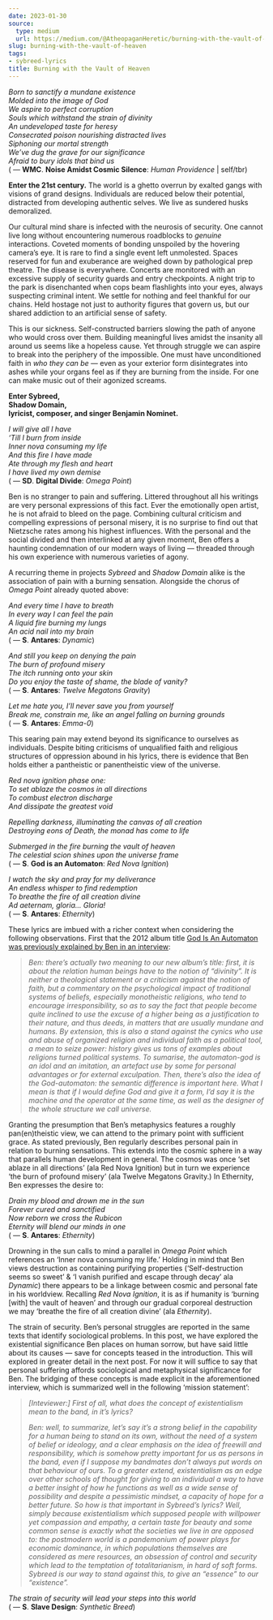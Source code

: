 ```yaml
---
date: 2023-01-30
source:
  type: medium
  url: https://medium.com/@AtheopaganHeretic/burning-with-the-vault-of-heaven-11fed880527
slug: burning-with-the-vault-of-heaven
tags:
- sybreed-lyrics
title: Burning with the Vault of Heaven
---
```


*Born to sanctify a mundane existence  
Molded into the image of God  
We aspire to perfect corruption  
Souls which withstand the strain of divinity  
An undeveloped taste for heresy  
Consecrated poison nourishing distracted lives  
Siphoning our mortal strength  
We’ve dug the grave for our significance  
Afraid to bury idols that bind us*  
( — **WMC**. **Noise Amidst Cosmic Silence**: *Human Providence* | self/tbr)

**Enter the 21st century.** The world is a ghetto overrun by exalted gangs with visions of grand designs. Individuals are reduced below their potential, distracted from developing authentic selves. We live as sundered husks demoralized.

Our cultural mind share is infected with the neurosis of security. One cannot live long without encountering numerous roadblocks to *genuine* interactions. Coveted moments of bonding unspoiled by the hovering camera’s eye. It is rare to find a single event left unmolested. Spaces reserved for fun and exuberance are weighed down by pathological prep theatre. The disease is everywhere. Concerts are monitored with an excessive supply of security guards and entry checkpoints. A night trip to the park is disenchanted when cops beam flashlights into your eyes, always suspecting criminal intent. We settle for nothing and feel thankful for our chains. Held hostage not just to authority figures that govern us, but our shared addiction to an artificial sense of safety.

This is our sickness. Self-constructed barriers slowing the path of anyone who would cross over them. Building meaningful lives amidst the insanity all around us seems like a hopeless cause. Yet through struggle we can aspire to break into the periphery of the impossible. One must have unconditioned faith in *who they can be* — even as your exterior form disintegrates into ashes while your organs feel as if they are burning from the inside. For one can make music out of their agonized screams.

**Enter Sybreed,  
Shadow Domain,  
lyricist, composer, and singer Benjamin Nominet.**

*I will give all I have  
‘Till I burn from inside  
Inner nova consuming my life  
And this fire I have made  
Ate through my flesh and heart  
I have lived my own demise*  
( — **SD**. **Digital Divide**: *Omega Point*)

Ben is no stranger to pain and suffering. Littered throughout all his writings are very personal expressions of this fact. Ever the emotionally open artist, he is not afraid to bleed on the page. Combining cultural criticism and compelling expressions of personal misery, it is no surprise to find out that Nietzsche rates among his highest influences. With the personal and the social divided and then interlinked at any given moment, Ben offers a haunting condemnation of our modern ways of living — threaded through his own experience with numerous varieties of agony.

A recurring theme in projects *Sybreed* and *Shadow Domain* alike is the association of pain with a burning sensation. Alongside the chorus of *Omega Point* already quoted above:

*And every time I have to breath  
In every way I can feel the pain  
A liquid fire burning my lungs  
An acid nail into my brain*  
( — **S**. **Antares**: *Dynamic*)

*And still you keep on denying the pain  
The burn of profound misery  
The itch running onto your skin  
Do you enjoy the taste of shame, the blade of vanity?*  
( — **S**. **Antares**: *Twelve Megatons Gravity*)

*Let me hate you, I’ll never save you from yourself  
Break me, constrain me, like an angel falling on burning grounds*  
( — **S**. **Antares**: *Emma-0*)

This searing pain may extend beyond its significance to ourselves as individuals. Despite biting criticisms of unqualified faith and religious structures of oppression abound in his lyrics, there is evidence that Ben holds either a pantheistic or panentheistic view of the universe.

*Red nova ignition phase one:  
To set ablaze the cosmos in all directions  
To combust electron discharge  
And dissipate the greatest void*

*Repelling darkness, illuminating the canvas of all creation  
Destroying eons of Death, the monad has come to life*

*Submerged in the fire burning the vault of heaven  
The celestial scion shines upon the universe frame*  
( — **S**. **God is an Automaton**: *Red Nova Ignition*)

*I watch the sky and pray for my deliverance  
An endless whisper to find redemption  
To breathe the fire of all creation divine  
Ad aeternam, gloria… Gloria!*  
( — **S**. **Antares**: *Ethernity*)

These lyrics are imbued with a richer context when considering the following observations. First that the 2012 album title [God Is An Automaton was previously explained by Ben in an interview](https://thegrimtower.blogspot.com/2012/10/talking-philosophy-and-death-wave-with.html):

> *Ben: there’s actually two meaning to our new album’s title: first, it is about the relation human beings have to the notion of “divinity”. It is neither a theological statement or a criticism against the notion of faith, but a commentary on the psychological impact of traditional systems of beliefs, especially monotheistic religions, who tend to encourage irresponsibility, so as to say the fact that people become quite inclined to use the excuse of a higher being as a justification to their nature, and thus deeds, in matters that are usually mundane and humans. By extension, this is also a stand against the cynics who use and abuse of organized religion and individual faith as a political tool, a mean to seize power: history gives us tons of examples about religions turned political systems. To sumarise, the automaton-god is an idol and an imitation, an artefact use by some for personal advantages or for external exculpation. Then, there’s also the idea of the God-automaton: the semantic difference is important here. What I mean is that if I would define God and give it a form, I’d say it is the machine and the operator at the same time, as well as the designer of the whole structure we call universe.*

Granting the presumption that Ben’s metaphysics features a roughly pan(en)theistic view, we can attend to the primary point with sufficient grace. As stated previously, Ben regularly describes personal pain in relation to burning sensations. This extends into the cosmic sphere in a way that parallels human development in general. The cosmos was once ‘set ablaze in all directions’ (ala Red Nova Ignition) but in turn we experience ‘the burn of profound misery’ (ala Twelve Megatons Gravity.) In Ethernity, Ben expresses the desire to:

*Drain my blood and drown me in the sun  
Forever cured and sanctified  
Now reborn we cross the Rubicon  
Eternity will blend our minds in one*  
( — **S**. **Antares**: *Ethernity*)

Drowning in the sun calls to mind a parallel in *Omega Point* which references an ‘Inner nova consuming my life.’ Holding in mind that Ben views destruction as containing purifying properties (‘Self-destruction seems so sweet’ & ‘I vanish purified and escape through decay’ ala *Dynamic*) there appears to be a linkage between cosmic and personal fate in his worldview. Recalling *Red Nova Ignition*, it is as if humanity is ‘burning [with] the vault of heaven’ and through our gradual corporeal destruction we may ‘breathe the fire of all creation divine’ (ala *Ethernity*).

The strain of security. Ben’s personal struggles are reported in the same texts that identify sociological problems. In this post, we have explored the existential significance Ben places on human sorrow, but have said little about its causes — save for concepts teased in the introduction. This will explored in greater detail in the next post. For now it will suffice to say that personal suffering affords sociological and metaphysical significance for Ben. The bridging of these concepts is made explicit in the aforementioned interview, which is summarized well in the following ‘mission statement’:

> *[Inteviewer:] First of all, what does the concept of existentialism mean to the band, in it’s lyrics?*
>
> *Ben: well, to summarize, let’s say it’s a strong belief in the capability for a human being to stand on its own, without the need of a system of belief or ideology, and a clear emphasis on the idea of freewill and responsibility, which is somehow pretty important for us as persons in the band, even if I suppose my bandmates don’t always put words on that behaviour of ours. To a greater extend, existentialism as an edge over other schools of thought for giving to an individual a way to have a better insight of how he functions as well as a wide sense of possibility and despite a pessimistic mindset, a capacity of hope for a better future. So how is that important in Sybreed’s lyrics? Well, simply because existentialism which supposed people with willpower yet compassion and empathy, a certain taste for beauty and some common sense is exactly what the societies we live in are opposed to: the postmodern world is a pandemonium of power plays for economic dominance, in which populations themselves are considered as mere resources, an obsession of control and security which lead to the temptation of totalitarianism, in hard of soft forms. Sybreed is our way to stand against this, to give an “essence” to our “existence”.*

*The strain of security will lead your steps into this world*  
( — **S**. **Slave Design**: *Synthetic Breed*)
